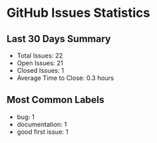 # GitHub Issues Statistics

## Last 30 Days Summary
- Total Issues: 22
- Open Issues: 21
- Closed Issues: 1
- Average Time to Close: 0.3 hours

## Most Common Labels
- bug: 1
- documentation: 1
- good first issue: 1

